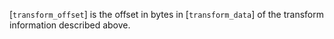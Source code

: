 [`transform_offset`] is the offset in bytes in [`transform_data`] of
the transform information described above.